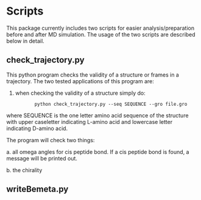 # Scripts
This package currently includes two scripts for easier analysis/preparation before and after MD simulation. The usage of the two scripts are described below in detail.

## check_trajectory.py
This python program checks the validity of a structure or frames in a trajectory.
The two tested applications of this program are:

1. when checking the validity of a structure simply do:
  
              python check_trajectory.py --seq SEQUENCE --gro file.gro
   
where SEQUENCE is the one letter amino acid sequence of the structure with upper 
caseletter indicating L-amino acid and lowercase letter indicating D-amino acid.
        
The program will check two things:
        
a. all omega angles for cis peptide bond. If a cis peptide bond is found, a message will be printed out.
            
b. the chirality 

## writeBemeta.py
